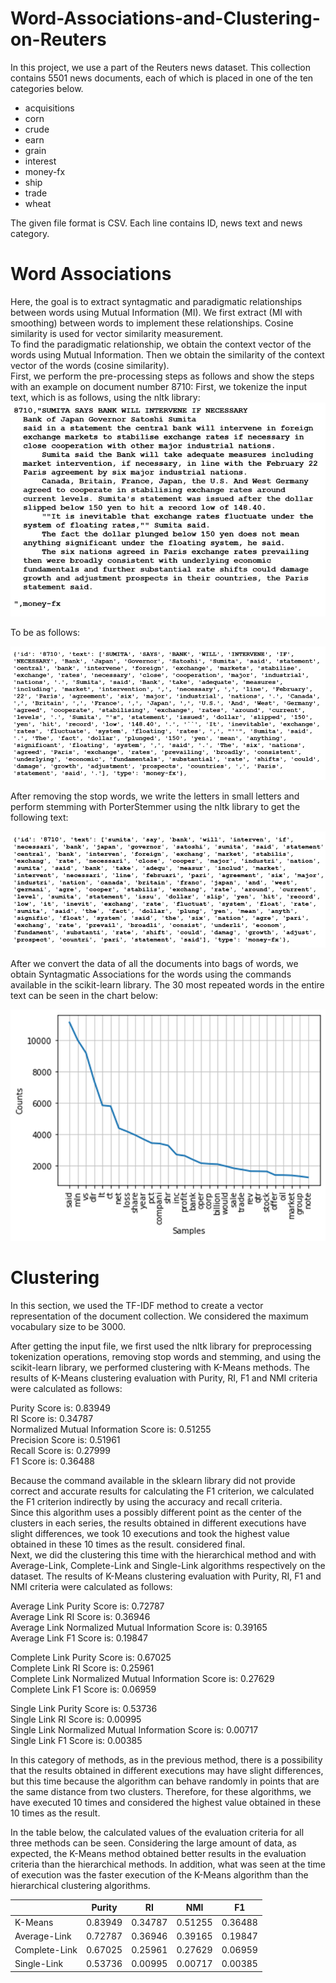 # Word-Associations-and-Clustering-on-Reuters

In this project, we use a part of the Reuters news dataset. This collection contains 5501 news documents, each of which is placed in one of the ten categories below.
- acquisitions
- corn 
- crude 
- earn 
- grain 
- interest 
- money-fx 
- ship
- trade 
- wheat

The given file format is CSV. Each line contains ID, news text and news category.

# Word Associations

Here, the goal is to extract syntagmatic and paradigmatic relationships between words using Mutual Information (MI). We first extract (MI with smoothing) between words to implement these relationships. Cosine similarity is used for vector similarity measurement.   
To find the paradigmatic relationship, we obtain the context vector of the words using Mutual Information. Then we obtain the similarity of the context vector of the words (cosine similarity).  
First, we perform the pre-processing steps as follows and show the steps with an example on document number 8710:
First, we tokenize the input text, which is as follows, using the nltk library:  
![Tokenization](https://github.com/varaste/Word-Associations-and-Clustering-on-Reuters/blob/main/assets/Arya-Varaste-8710.png)

To be as follows:

![Tokenization](https://github.com/varaste/Word-Associations-and-Clustering-on-Reuters/blob/main/assets/Arya-Varaste-Tokenization.png)

After removing the stop words, we write the letters in small letters and perform stemming with PorterStemmer using the nltk library to get the following text:

![Tokenization](https://github.com/varaste/Word-Associations-and-Clustering-on-Reuters/blob/main/assets/Arya-Varaste-Stemm-Stop-word.png)

After we convert the data of all the documents into bags of words, we obtain Syntagmatic Associations for the words using the commands available in the scikit-learn library.
The 30 most repeated words in the entire text can be seen in the chart below:


![Tokenization](https://github.com/varaste/Word-Associations-and-Clustering-on-Reuters/blob/main/assets/Arya-Varaste-30-most-frequent-words-in-text.png)


# Clustering


In this section, we used the TF-IDF method to create a vector representation of the document collection. We considered the maximum vocabulary size to be 3000.

After getting the input file, we first used the nltk library for preprocessing tokenization operations, removing stop words and stemming, and using the scikit-learn library, we performed clustering with K-Means methods. The results of K-Means clustering evaluation with Purity, RI, F1 and NMI criteria were calculated as follows:

Purity Score is:  0.83949  
RI Score is:  0.34787  
Normalized Mutual Information Score is:  0.51255  
Precision Score is:  0.51961  
Recall Score is:  0.27999  
F1 Score is:  0.36488  

Because the command available in the sklearn library did not provide correct and accurate results for calculating the F1 criterion, we calculated the F1 criterion indirectly by using the accuracy and recall criteria.  
Since this algorithm uses a possibly different point as the center of the clusters in each series, the results obtained in different executions have slight differences, we took 10 executions and took the highest value obtained in these 10 times as the result. considered final.  
Next, we did the clustering this time with the hierarchical method and with Average-Link, Complete-Link and Single-Link algorithms respectively on the dataset. The results of K-Means clustering evaluation with Purity, RI, F1 and NMI criteria were calculated as follows: 

Average Link Purity Score is:  0.72787  
Average Link RI Score is:  0.36946  
Average Link Normalized Mutual Information Score is:  0.39165  
Average Link F1 Score is:  0.19847  

Complete Link Purity Score is:  0.67025  
Complete Link RI Score is:  0.25961  
Complete Link Normalized Mutual Information Score is:  0.27629  
Complete Link F1 Score is:  0.06959  

Single Link Purity Score is:  0.53736  
Single Link RI Score is:  0.00995  
Single Link Normalized Mutual Information Score is:  0.00717  
Single Link F1 Score is:  0.00385  

In this category of methods, as in the previous method, there is a possibility that the results obtained in different executions may have slight differences, but this time because the algorithm can behave randomly in points that are the same distance from two clusters. Therefore, for these algorithms, we have executed 10 times and considered the highest value obtained in these 10 times as the result.  

In the table below, the calculated values of the evaluation criteria for all three methods can be seen. Considering the large amount of data, as expected, the K-Means method obtained better results in the evaluation criteria than the hierarchical methods. In addition, what was seen at the time of execution was the faster execution of the K-Means algorithm than the hierarchical clustering algorithms.

|          	|     Purity    	|     RI    	|     NMI    	|     F1    	|
|---	|---	|---	|---	|---	|
|     K-Means    	|     0.83949    	|     0.34787    	|     0.51255    	|     0.36488    	|
|     Average-Link    	|     0.72787    	|     0.36946    	|     0.39165    	|     0.19847    	|
|     Complete-Link    	|     0.67025    	|     0.25961    	|     0.27629    	|     0.06959    	|
|     Single-Link    	|     0.53736    	|     0.00995    	|     0.00717    	|     0.00385    	|
